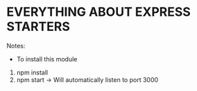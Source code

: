 # EVERYTHING ABOUT EXPRESS STARTERS

Notes:

- To install this module

1. npm install
2. npm start -> Will automatically listen to port 3000
